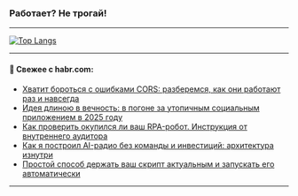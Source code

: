 ### Работает? Не трогай!

---
<!--
#### 🛠️ Technical stack:

![Java](https://img.shields.io/badge/Java-informational?logo=Oracle&style=flat&logoColor=white&color=FF4500)
![Kotlin](https://img.shields.io/badge/Kotlin-informational?logo=Kotlin&style=flat&logoColor=white&color=774D97)
![TS](https://img.shields.io/badge/TypeScript-informational?logo=typeScript&style=flat&logoColor=black&color=017acc)
![Python](https://img.shields.io/badge/Python-informational?logo=Python&style=flat&logoColor=black&color=ffdd54) <br>
![Spring](https://img.shields.io/badge/Spring-informational?logo=Spring&style=flat&logoColor=white&color=6DB33F) 
![SpringBoot](https://img.shields.io/badge/SpringBoot-informational?logo=SpringBoot&style=flat&logoColor=white&color=6DB33F)
![Nest](https://img.shields.io/badge/NestJS-informational?logo=NestJS&style=flat&logoColor=white&color=E0234E) 
![NodeJS](https://img.shields.io/badge/NodeJS-informational?logo=node.js&style=flat&logoColor=white&color=70A760)<br>
![PostgreSQL](https://img.shields.io/badge/PostgreSQL-informational?logo=PostgreSQL&style=flat&logoColor=white&color=DAA520)
![MongoDB](https://img.shields.io/badge/MongoDB-informational?logo=MongoDB&style=flat&logoColor=white&color=870000)
![Apache](https://img.shields.io/badge/Apache-informational?logo=apache&style=flat&logoColor=white&color=f74e28)

___ 
-->

<!--- #### 🛠️ : --->

[![Top Langs](https://github-readme-stats-82jvfl3w3-advtsettinggmailcoms-projects.vercel.app/api/top-langs/?username=zloylis&langs_count=10&hide_title=true&title_color=e6edf3&size_weight=0.5&count_weight=0.5&layout=compact&hide_progress=true&hide_border=true&theme=dracula&hide=css,makefile,cmake)](https://github.com/zloylis)

<!---


####  :octocat:&nbsp;&nbsp; Статистика:

![GitHub stats](https://github-readme-stats-u2qms2cxw-advtsettinggmailcoms-projects.vercel.app/api?username=zloylis&show_icons=true&hide_border=true&theme=dracula&title_color=e6edf3&include_all_commits=true&count_private=true&hide_rank=false&hide_title=true&rank_icon=github)
-->
---

#### 💬 Свежее с habr.com:

<!-- BLOG-POST-LIST:START -->
- [Хватит бороться с ошибками CORS: разберемся, как они работают раз и навсегда](https://habr.com/ru/articles/960400/?utm_source=habrahabr&utm_medium=rss&utm_campaign=960400)
- [Идея длиною в вечность: в погоне за утопичным социальным приложением в 2025 году](https://habr.com/ru/articles/960364/?utm_source=habrahabr&utm_medium=rss&utm_campaign=960364)
- [Как проверить окупился ли ваш RPA-робот. Инструкция от внутреннего аудитора](https://habr.com/ru/articles/960378/?utm_source=habrahabr&utm_medium=rss&utm_campaign=960378)
- [Как я построил AI-радио без команды и инвестиций: архитектура изнутри](https://habr.com/ru/articles/960336/?utm_source=habrahabr&utm_medium=rss&utm_campaign=960336)
- [Простой способ держать ваш скрипт актуальным и запускать его автоматически](https://habr.com/ru/articles/960272/?utm_source=habrahabr&utm_medium=rss&utm_campaign=960272)
<!-- BLOG-POST-LIST:END -->

---
